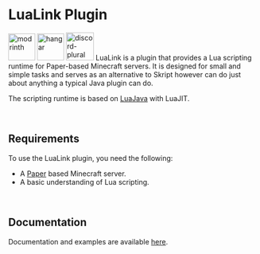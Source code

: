 # LuaLink Plugin
<a href=https://modrinth.com/plugin/lualink><img alt="modrinth" height="54" src="https://cdn.jsdelivr.net/npm/@intergrav/devins-badges@3/assets/cozy/available/modrinth_vector.svg"></a>
<a href=https://hangar.papermc.io/Saturn/LuaLink><img alt="hangar" height="54" src="https://cdn.jsdelivr.net/npm/@intergrav/devins-badges@3/assets/cozy/available/hangar_vector.svg"></a>
<a href=https://discord.gg/xYcjBKqkDz><img alt="discord-plural" height="56" src="https://cdn.jsdelivr.net/npm/@intergrav/devins-badges@3/assets/cozy/social/discord-plural_vector.svg"></a>
LuaLink is a plugin that provides a Lua scripting runtime for Paper-based Minecraft servers. It is designed for small and simple tasks and serves as an alternative to Skript however can do just about anything a typical Java plugin can do.

The scripting runtime is based on [LuaJava](https://github.com/gudzpoz/luajava) with LuaJIT.

<br />

## Requirements

To use the LuaLink plugin, you need the following:

- A [Paper](https://papermc.io/) based Minecraft server.
- A basic understanding of Lua scripting.

<br />

## Documentation
Documentation and examples are available [here](about:blank).